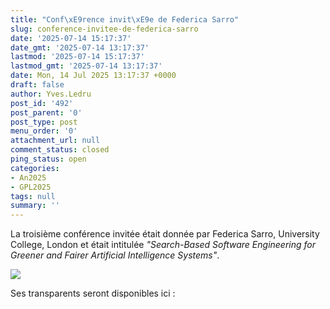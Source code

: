 ```yaml
---
title: "Conf\xE9rence invit\xE9e de Federica Sarro"
slug: conference-invitee-de-federica-sarro
date: '2025-07-14 15:17:37'
date_gmt: '2025-07-14 13:17:37'
lastmod: '2025-07-14 15:17:37'
lastmod_gmt: '2025-07-14 13:17:37'
date: Mon, 14 Jul 2025 13:17:37 +0000
draft: false
author: Yves.Ledru
post_id: '492'
post_parent: '0'
post_type: post
menu_order: '0'
attachment_url: null
comment_status: closed
ping_status: open
categories:
- An2025
- GPL2025
tags: null
summary: ''
---
```


La troisième conférence invitée était donnée par Federica Sarro, University College, London et était intitulée _"Search-Based Software Engineering for Greener and Fairer Artificial Intelligence Systems"_.

![](https://gdr-gpl.cnrs.fr/wp-content/uploads/2025/07/GPL25-Sarro1.jpg)

Ses transparents seront disponibles ici :
